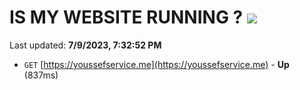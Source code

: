 # IS MY WEBSITE RUNNING ? [![](https://img.shields.io/static/v1?label=Sponsor&message=%E2%9D%A4&logo=GitHub&color=%23fe8e86)](https://github.com/sponsors/<username>)

Last updated: **7/9/2023, 7:32:52 PM**

- `GET` [https://youssefservice.me](https://youssefservice.me) - **Up** (837ms)
